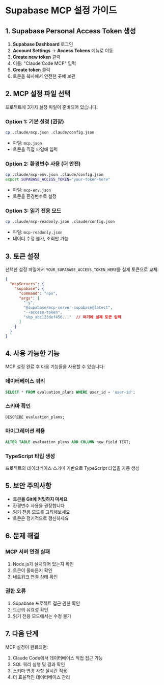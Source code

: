 # Supabase MCP 설정 가이드

## 1. Supabase Personal Access Token 생성

1. **Supabase Dashboard** 로그인
2. **Account Settings** → **Access Tokens** 메뉴로 이동
3. **Create new token** 클릭
4. 이름: "Claude Code MCP" 입력
5. **Create token** 클릭
6. 토큰을 복사해서 안전한 곳에 보관

## 2. MCP 설정 파일 선택

프로젝트에 3가지 설정 파일이 준비되어 있습니다:

### Option 1: 기본 설정 (권장)
```bash
cp .claude/mcp.json .claude/config.json
```
- 파일: `mcp.json`
- 토큰을 직접 파일에 입력

### Option 2: 환경변수 사용 (더 안전)
```bash
cp .claude/mcp-env.json .claude/config.json
export SUPABASE_ACCESS_TOKEN="your-token-here"
```
- 파일: `mcp-env.json`
- 토큰을 환경변수로 설정

### Option 3: 읽기 전용 모드
```bash
cp .claude/mcp-readonly.json .claude/config.json
```
- 파일: `mcp-readonly.json`
- 데이터 수정 불가, 조회만 가능

## 3. 토큰 설정

선택한 설정 파일에서 `YOUR_SUPABASE_ACCESS_TOKEN_HERE`를 실제 토큰으로 교체:

```json
{
  "mcpServers": {
    "supabase": {
      "command": "npx",
      "args": [
        "-y",
        "@supabase/mcp-server-supabase@latest",
        "--access-token",
        "sbp_abc123def456..."  // 여기에 실제 토큰 입력
      ]
    }
  }
}
```

## 4. 사용 가능한 기능

MCP 설정 완료 후 다음 기능들을 사용할 수 있습니다:

### 데이터베이스 쿼리
```sql
SELECT * FROM evaluation_plans WHERE user_id = 'user-id';
```

### 스키마 확인
```sql
DESCRIBE evaluation_plans;
```

### 마이그레이션 적용
```sql
ALTER TABLE evaluation_plans ADD COLUMN new_field TEXT;
```

### TypeScript 타입 생성
프로젝트의 데이터베이스 스키마 기반으로 TypeScript 타입을 자동 생성

## 5. 보안 주의사항

- **토큰을 Git에 커밋하지 마세요**
- 환경변수 사용을 권장합니다
- 읽기 전용 모드를 고려해보세요
- 토큰은 정기적으로 갱신하세요

## 6. 문제 해결

### MCP 서버 연결 실패
1. Node.js가 설치되어 있는지 확인
2. 토큰이 올바른지 확인
3. 네트워크 연결 상태 확인

### 권한 오류
1. Supabase 프로젝트 접근 권한 확인
2. 토큰의 유효성 확인
3. 읽기 전용 모드에서는 수정 불가

## 7. 다음 단계

MCP 설정이 완료되면:
1. Claude Code에서 데이터베이스 직접 접근 가능
2. SQL 쿼리 실행 및 결과 확인
3. 스키마 변경 사항 실시간 적용
4. 더 효율적인 데이터베이스 관리